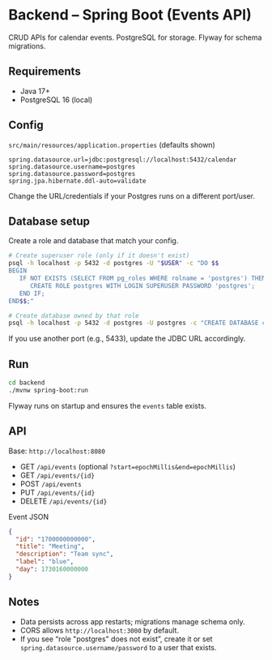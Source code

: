 # Backend – Spring Boot (Events API)

CRUD APIs for calendar events. PostgreSQL for storage. Flyway for schema migrations.

## Requirements
- Java 17+
- PostgreSQL 16 (local)

## Config
`src/main/resources/application.properties` (defaults shown)
```properties
spring.datasource.url=jdbc:postgresql://localhost:5432/calendar
spring.datasource.username=postgres
spring.datasource.password=postgres
spring.jpa.hibernate.ddl-auto=validate
```
Change the URL/credentials if your Postgres runs on a different port/user.

## Database setup
Create a role and database that match your config.
```bash
# Create superuser role (only if it doesn't exist)
psql -h localhost -p 5432 -d postgres -U "$USER" -c "DO $$
BEGIN
   IF NOT EXISTS (SELECT FROM pg_roles WHERE rolname = 'postgres') THEN
      CREATE ROLE postgres WITH LOGIN SUPERUSER PASSWORD 'postgres';
   END IF;
END$$;"

# Create database owned by that role
psql -h localhost -p 5432 -d postgres -U postgres -c "CREATE DATABASE calendar OWNER postgres;"
```
If you use another port (e.g., 5433), update the JDBC URL accordingly.

## Run
```bash
cd backend
./mvnw spring-boot:run
```
Flyway runs on startup and ensures the `events` table exists.

## API
Base: `http://localhost:8080`
- GET `/api/events` (optional `?start=epochMillis&end=epochMillis`)
- GET `/api/events/{id}`
- POST `/api/events`
- PUT `/api/events/{id}`
- DELETE `/api/events/{id}`

Event JSON
```json
{
  "id": "1700000000000",
  "title": "Meeting",
  "description": "Team sync",
  "label": "blue",
  "day": 1730160000000
}
```

## Notes
- Data persists across app restarts; migrations manage schema only.
- CORS allows `http://localhost:3000` by default.
- If you see “role \"postgres\" does not exist”, create it or set `spring.datasource.username/password` to a user that exists.
